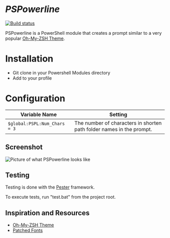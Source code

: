 # *PSPowerline* #
[![Build status](https://ci.appveyor.com/api/projects/status/imiy83nolslj5khc/branch/master)](https://ci.appveyor.com/project/chrisbenti/pspowerline/branch/master)

PSPowerline is a PowerShell module that creates a prompt similar to a very popular [Oh-My-ZSH Theme](https://gist.github.com/agnoster/3712874).

# Installation

- Git clone in your Powershell Modules directory
- Add to your profile

# Configuration

Variable Name  | Setting
------------- | -------------
```$global:PSPL:Num_Chars = 3```  | The number of characters in shorten path folder names in the prompt.

## Screenshot ##
![Picture of what PSPowerline looks like](http://i.imgur.com/YuyiD0M.png)

## Testing 
Testing is done with the [Pester](https://github.com/pester/Pester) framework.

To execute tests, run "test.bat" from the project root.

## Inspiration and Resources ##
- [Oh-My-ZSH Theme](https://gist.github.com/agnoster/3712874)
- [Patched Fonts](https://gist.github.com/qrush/1595572)
